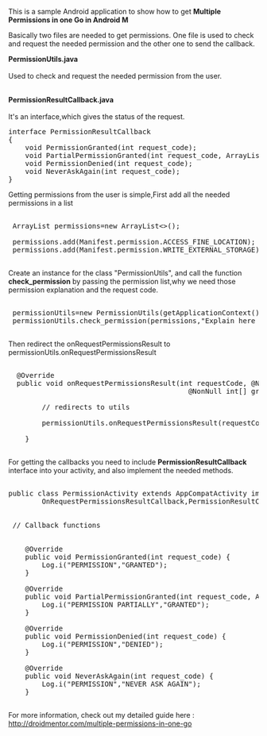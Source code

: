 
This is a sample Android application to show how to get <B> Multiple Permissions in one Go in Android M</B>

Basically two files are needed to get permissions. One file is used to check and request the needed permission 
and the other one to send the callback.

<b>PermissionUtils.java</b> <br><br> Used to check and request the needed permission from the user.<br><br>

<b>PermissionResultCallback.java</b> <br><br> It's an interface,which gives the status of the request.

<pre>
interface PermissionResultCallback
{
    void PermissionGranted(int request_code);
    void PartialPermissionGranted(int request_code, ArrayList<String> granted_permissions);
    void PermissionDenied(int request_code);
    void NeverAskAgain(int request_code);
}
</pre>

Getting permissions from the user is simple,First add all the needed permissions in a list

<pre>

 ArrayList<String> permissions=new ArrayList<>();

 permissions.add(Manifest.permission.ACCESS_FINE_LOCATION);
 permissions.add(Manifest.permission.WRITE_EXTERNAL_STORAGE);
 
</pre>

Create an instance for the class "PermissionUtils", and call the function <b>check_permission</b> by passing the 
permission list,why we need those permission explanation and the request code.

<pre>

 permissionUtils=new PermissionUtils(getApplicationContext());
 permissionUtils.check_permission(permissions,"Explain here why the app needs permissions",1);
 
</pre>

Then redirect the onRequestPermissionsResult to permissionUtils.onRequestPermissionsResult

<pre>

  @Override
  public void onRequestPermissionsResult(int requestCode, @NonNull String[] permissions,
                                           @NonNull int[] grantResults) {

        // redirects to utils

        permissionUtils.onRequestPermissionsResult(requestCode,permissions,grantResults);

    }

</pre>

For getting the callbacks you need to include <b>PermissionResultCallback</b> interface into your activity,
and also implement the needed methods.

<pre>

public class PermissionActivity extends AppCompatActivity implements
        OnRequestPermissionsResultCallback,PermissionResultCallback


 // Callback functions


    @Override
    public void PermissionGranted(int request_code) {
        Log.i("PERMISSION","GRANTED");
    }

    @Override
    public void PartialPermissionGranted(int request_code, ArrayList<String> granted_permissions) {
        Log.i("PERMISSION PARTIALLY","GRANTED");
    }

    @Override
    public void PermissionDenied(int request_code) {
        Log.i("PERMISSION","DENIED");
    }

    @Override
    public void NeverAskAgain(int request_code) {
        Log.i("PERMISSION","NEVER ASK AGAIN");
    }
    
</pre>




For more information, check out my detailed guide here : http://droidmentor.com/multiple-permissions-in-one-go

